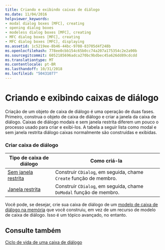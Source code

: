 ```yaml
---
title: Criando e exibindo caixas de diálogo
ms.date: 11/04/2016
helpviewer_keywords:
- modal dialog boxes [MFC], creating
- opening dialog boxes
- modeless dialog boxes [MFC], creating
- MFC dialog boxes [MFC], creating
- MFC dialog boxes [MFC], displaying
ms.assetid: 1c5219ee-8b46-44bc-9708-83705d4f248b
ms.openlocfilehash: 778ee0cbb154c65b0cc74a207a175354c2e2a90b
ms.sourcegitcommit: 6052185696adca270bc9bdbec45a626dd89cdcdd
ms.translationtype: MT
ms.contentlocale: pt-BR
ms.lasthandoff: 10/31/2018
ms.locfileid: "50431077"
---
```

# <a name="creating-and-displaying-dialog-boxes"></a>Criando e exibindo caixas de diálogo

Criação de um objeto de caixa de diálogo é uma operação de duas fases. Primeiro, construa o objeto de caixa de diálogo e criar a janela da caixa de diálogo. Caixas de diálogo modais e sem janela restrita diferem um pouco o processo usado para criar e exibi-los. A tabela a seguir lista como modal e sem janela restrita diálogo caixas normalmente são construídas e exibidas.

### <a name="dialog-creation"></a>Criar caixa de diálogo

|Tipo de caixa de diálogo|Como criá-la|
|-----------------|----------------------|
|[Sem janela restrita](../mfc/creating-modeless-dialog-boxes.md)|Construir `CDialog`, em seguida, chame `Create` função de membro.|
|[Janela restrita](../mfc/creating-modal-dialog-boxes.md)|Construir `CDialog`, em seguida, chame `DoModal` função de membro.|

Você pode, se desejar, crie sua caixa de diálogo de um [modelo de caixa de diálogo na memória](../mfc/using-a-dialog-template-in-memory.md) que você construiu, em vez de um recurso de modelo de caixa de diálogo. Isso é um tópico avançado, no entanto.

## <a name="see-also"></a>Consulte também

[Ciclo de vida de uma caixa de diálogo](../mfc/life-cycle-of-a-dialog-box.md)

